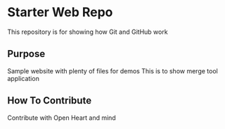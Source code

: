 # Starter Web Repo

This repository is for showing how Git and GitHub work

## Purpose

Sample website with plenty of files for demos
This is to show merge tool application 

## How To Contribute 


Contribute with Open Heart and mind 
